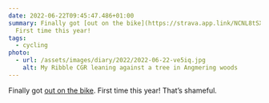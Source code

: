 ```yaml
---
date: 2022-06-22T09:45:47.486+01:00
summary: Finally got [out on the bike](https://strava.app.link/NCNL8tSX3qb).
  First time this year!
tags:
  - cycling
photo:
  - url: /assets/images/diary/2022/2022-06-22-ve5iq.jpg
    alt: My Ribble CGR leaning against a tree in Angmering woods
---
```

Finally got [out on the bike](https://strava.app.link/NCNL8tSX3qb). First time this year! That’s shameful. 

